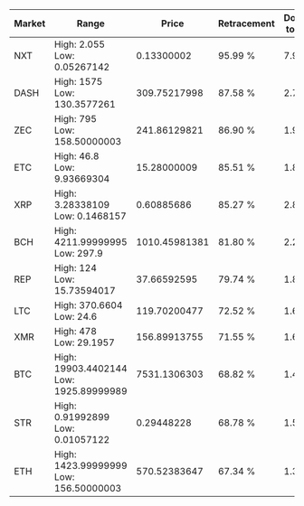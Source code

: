 | Market | Range | Price| Retracement | Doubles to 50% |
| --- | --- | --- | --- | --- |
| NXT | High: 2.055<br />Low: 0.05267142 | 0.13300002 | 95.99 % | 7.92 |
| DASH | High: 1575<br />Low: 130.3577261 | 309.75217998 | 87.58 % | 2.75 |
| ZEC | High: 795<br />Low: 158.50000003 | 241.86129821 | 86.90 % | 1.97 |
| ETC | High: 46.8<br />Low: 9.93669304 | 15.28000009 | 85.51 % | 1.86 |
| XRP | High: 3.28338109<br />Low: 0.1468157 | 0.60885686 | 85.27 % | 2.82 |
| BCH | High: 4211.99999995<br />Low: 297.9 | 1010.45981381 | 81.80 % | 2.23 |
| REP | High: 124<br />Low: 15.73594017 | 37.66592595 | 79.74 % | 1.85 |
| LTC | High: 370.6604<br />Low: 24.6 | 119.70200477 | 72.52 % | 1.65 |
| XMR | High: 478<br />Low: 29.1957 | 156.89913755 | 71.55 % | 1.62 |
| BTC | High: 19903.4402144<br />Low: 1925.89999989 | 7531.1306303 | 68.82 % | 1.45 |
| STR | High: 0.91992899<br />Low: 0.01057122 | 0.29448228 | 68.78 % | 1.58 |
| ETH | High: 1423.99999999<br />Low: 156.50000003 | 570.52383647 | 67.34 % | 1.39 |
